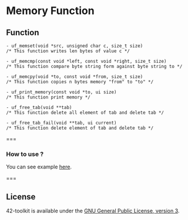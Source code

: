 Memory Function
==========

## Function

	- uf_memset(void *src, unsigned char c, size_t size)
	/* This function writes len bytes of value c */

	- uf_memcmp(const void *left, const void *right, size_t size)
	/* This function compare byte string form against byte string to */

	- uf_memcpy(void *to, const void *from, size_t size)
	/* This function copies n bytes memory "from" to "to" */

	- uf_print_memory(const void *to, ui size)
	/* This function print memory */

	- uf_free_tab(void **tab)
	/* This function delete all element of tab and delete tab */

	- uf_free_tab_fail(void **tab, ui current)
	/* This function delete element of tab and delete tab */

===
### How to use ?

You can see example [here](https://github.com/QuentinPerez/42-toolkit/tree/master/examples/libc/f_memory).

===
## License

42-toolkit is available under the [GNU General Public License, version 3](LICENSE).
